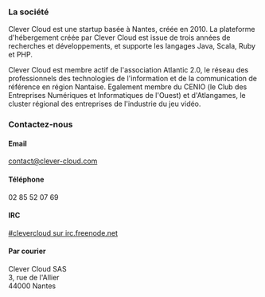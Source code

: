 ### La société

Clever Cloud est une startup basée à Nantes, créée en
2010\. La plateforme d'hébergement créée par Clever Cloud est issue de trois années de recherches et développements, et supporte les langages Java, Scala, Ruby et PHP.

Clever Cloud est membre actif de l'association Atlantic 2.0, le réseau des
professionnels des technologies de l'information et de la communication de
référence en région Nantaise. Egalement membre du CENIO (le Club des Entreprises
Numériques et Informatiques de l'Ouest) et d'Atlangames, le cluster régional des
entreprises de l'industrie du jeu vidéo.




### Contactez-nous
<div class="row">
  <div class="span4">
    <h4>Email</h4>
    <a href="mailto:contact@clever-cloud.com">contact@clever-cloud.com</a>
  </div>
  <div class="span4">
    <h4>Téléphone</h4>
    02 85 52 07 69
  </div>
  <div class="span4">
    <h4>IRC</h4>
    <a href="irc://irc.freenode.net:6667/clevercloud">#clevercloud sur irc.freenode.net</a>
  </div>
  <div class="span4">
    <h4>Par courier</h4>
    Clever Cloud SAS<br/>
    3, rue de l'Allier<br/>
    44000 Nantes
  </div>
</div>
